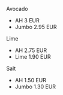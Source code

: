Avocado
- AH 3 EUR
- Jumbo 2.95 EUR

Lime
- AH 2.75 EUR
- Lime 1.90 EUR

Salt
- AH 1.50 EUR
- Jumbo 1.30 EUR  
